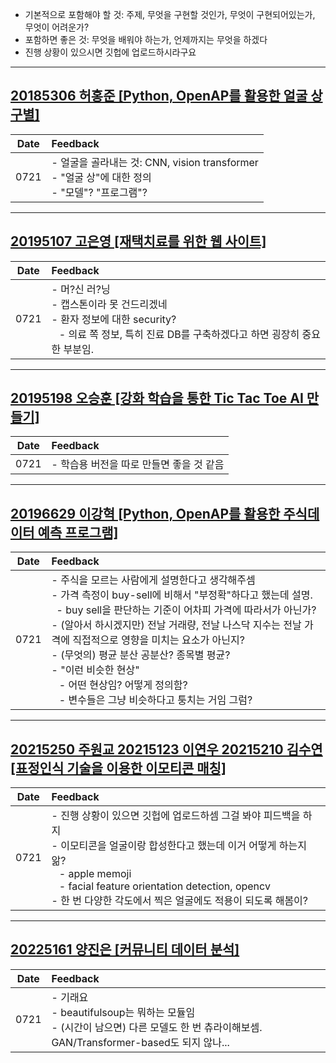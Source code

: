 - 기본적으로 포함해야 할 것: 주제, 무엇을 구현할 것인가, 무엇이 구현되어있는가, 무엇이 어려운가?
- 포함하면 좋은 것: 무엇을 배워야 하는가, 언제까지는 무엇을 하겠다
- 진행 상황이 있으시면 깃헙에 업로드하시라구요

---

## [20185306 허홍준 [Python, OpenAP를 활용한 얼굴 상 구별]](https://github.com/HongJuneHu/Face_Distinction)

| Date | Feedback |
|------|:---------|
| 0721 | - 얼굴을 골라내는 것: CNN, vision transformer <br> - "얼굴 상"에 대한 정의 <br> - "모델"? "프로그램"? |

---

## [20195107 고은영 [재택치료를 위한 웹 사이트]](https://github.com/azzbc7819/2022SWexhibition)

| Date | Feedback |
|------|:---------|
| 0721 | - 머?신 러?닝 <br> - 캡스톤이라 못 건드리겠네 <br> - 환자 정보에 대한 security? <br> &ensp; - 의료 쪽 정보, 특히 진료 DB를 구축하겠다고 하면 굉장히 중요한 부분임. |

---

## [20195198 오승훈 [강화 학습을 통한 Tic Tac Toe AI 만들기]](https://github.com/owinhun/2022_Caerang)

| Date | Feedback |
|------|:---------|
| 0721 | - 학습용 버전을 따로 만들면 좋을 것 같음 |

---

## [20196629 이강혁 [Python, OpenAP를 활용한 주식데이터 예측 프로그램]](https://github.com/KH4901/project-index)

| Date | Feedback |
|------|:---------|
| 0721 | - 주식을 모르는 사람에게 설명한다고 생각해주셈 <br> - 가격 측정이 buy-sell에 비해서 "부정확"하다고 했는데 설명. <br> &ensp;- buy sell을 판단하는 기준이 어차피 가격에 따라서가 아닌가? <br> - (알아서 하시겠지만) 전날 거래량, 전날 나스닥 지수는 전날 가격에 직접적으로 영향을 미치는 요소가 아닌지? <br> - (무엇의) 평균 분산 공분산? 종목별 평균? <br> - "이런 비슷한 현상" <br> &ensp; - 어떤 현상임? 어떻게 정의함? <br> &ensp; - 변수들은 그냥 비슷하다고 퉁치는 거임 그럼? |

---

## [20215250 주원교 20215123 이연우 20215210 김수연 [표정인식 기술을 이용한 이모티콘 매칭]](https://github.com/Kimsuyeon0809/Emotion-Detection)

| Date | Feedback |
|------|:---------|
| 0721 | - 진행 상황이 있으면 깃헙에 업로드하셈 그걸 봐야 피드백을 하지 <br> - 이모티콘을 얼굴이랑 합성한다고 했는데 이거 어떻게 하는지 앎? <br> &ensp; - apple memoji <br> &ensp; - facial feature orientation detection, opencv <br> - 한 번 다양한 각도에서 찍은 얼굴에도 적용이 되도록 해봄이? |

---

## [20225161 양진은 [커뮤니티 데이터 분석]](https://github.com/SinJi7/project1)

| Date | Feedback |
|------|:---------|
| 0721 | - 기래요 <br> - beautifulsoup는 뭐하는 모듈임 <br> - (시간이 남으면) 다른 모델도 한 번 츄라이해보셈. GAN/Transformer-based도 되지 않나... |
